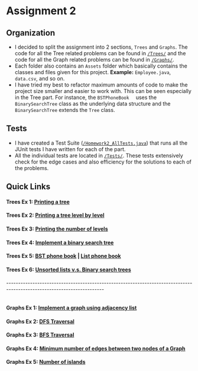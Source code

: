 # Assignment 2

## Organization
- I decided to split the assignment into 2 sections, `Trees` and `Graphs`. The code for all the Tree related problems can be found in [`/Trees/`](https://github.com/ubercareerprep2019/Uber-Career-Prep-Homework-Nilay/blob/master/Assignment-2/Trees) and the code for all the Graph related problems can be found in [`/Graphs/`](https://github.com/ubercareerprep2019/Uber-Career-Prep-Homework-Nilay/blob/master/Assignment-2/Graphs).
- Each folder also contains an `Assets` folder which basically contains the classes and files given for this project. **Example:** `Employee.java`, `data.csv`, and so on.
- I have tried my best to refactor maximum amounts of code to make the project size smaller and easier to work with. This can be seen especially in the Tree part. For instance, the `BSTPhoneBook	` uses the `BinarySearchTree` class as the underlying data structure and the `BinarySearchTree` extends the `Tree` class.

## Tests
- I have created a Test Suite ([`/Homework2_AllTests.java`](https://github.com/ubercareerprep2019/Uber-Career-Prep-Homework-Nilay/blob/master/Assignment-2/Homework2_AllTests.java)) that runs all the JUnit tests I have written for each of the part. 
- All the individual tests are located in [`/Tests/`](https://github.com/ubercareerprep2019/Uber-Career-Prep-Homework-Nilay/blob/master/Assignment-2/Tests). These tests extensively check for the edge cases and also efficiency for the solutions to each of the problems.

## Quick Links
#### Trees Ex 1: [Printing a tree](https://github.com/ubercareerprep2019/Uber-Career-Prep-Homework-Nilay/blob/master/Assignment-2/Trees/Tree.java)
#### Trees Ex 2: [Printing a tree level by level](https://github.com/ubercareerprep2019/Uber-Career-Prep-Homework-Nilay/blob/master/Assignment-2/Trees/OrganizationStructure.java)
#### Trees Ex 3: [Printing the number of levels](https://github.com/ubercareerprep2019/Uber-Career-Prep-Homework-Nilay/blob/master/Assignment-2/Trees/OrganizationStructure.java)
#### Trees Ex 4: [Implement a binary search tree](https://github.com/ubercareerprep2019/Uber-Career-Prep-Homework-Nilay/blob/master/Assignment-2/Trees/BinarySearchTree.java)
#### Trees Ex 5: [BST phone book](https://github.com/ubercareerprep2019/Uber-Career-Prep-Homework-Nilay/blob/master/Assignment-2/Trees/BSTPhoneBook.java) |  [List phone book](https://github.com/ubercareerprep2019/Uber-Career-Prep-Homework-Nilay/blob/master/Assignment-2/Trees/ListPhoneBook.java)

#### Trees Ex 6: [Unsorted lists v.s. Binary search trees](https://github.com/ubercareerprep2019/Uber-Career-Prep-Homework-Nilay/blob/master/Assignment-2/Trees/List_vs_BST.java)

###### -----------------------------------------------------------------------------------------------------------------------


#### Graphs Ex 1: [Implement a graph using adjacency list](https://github.com/ubercareerprep2019/Uber-Career-Prep-Homework-Nilay/blob/master/Assignment-2/Graphs/GraphWithAdjacencyList.java)
#### Graphs Ex 2: [DFS Traversal](https://github.com/ubercareerprep2019/Uber-Career-Prep-Homework-Nilay/blob/master/Assignment-2/Graphs/GraphWithAdjacencyList.java)
#### Graphs Ex 3: [BFS Traversal](https://github.com/ubercareerprep2019/Uber-Career-Prep-Homework-Nilay/blob/master/Assignment-2/Graphs/GraphWithAdjacencyList.java)
#### Graphs Ex 4: [Minimum number of edges between two nodes of a Graph](https://github.com/ubercareerprep2019/Uber-Career-Prep-Homework-Nilay/blob/master/Assignment-2/Graphs/GraphWithAdjacencyList.java)
#### Graphs Ex 5: [Number of islands](https://github.com/ubercareerprep2019/Uber-Career-Prep-Homework-Nilay/blob/master/Assignment-2/Graphs/NumberOfIslands.java)
